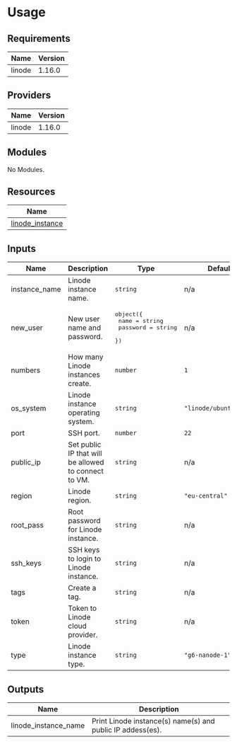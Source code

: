 # Usage

<!--- BEGIN_TF_DOCS --->
## Requirements

| Name | Version |
|------|---------|
| linode | 1.16.0 |

## Providers

| Name | Version |
|------|---------|
| linode | 1.16.0 |

## Modules

No Modules.

## Resources

| Name |
|------|
| [linode_instance](https://registry.terraform.io/providers/linode/linode/1.16.0/docs/resources/instance) |

## Inputs

| Name | Description | Type | Default | Required |
|------|-------------|------|---------|:--------:|
| instance\_name | Linode instance name. | `string` | n/a | yes |
| new\_user | New user name and password. | <pre>object({<br>        name = string<br>        password = string<br>    })</pre> | n/a | yes |
| numbers | How many Linode instances create. | `number` | `1` | no |
| os\_system | Linode instance operating system. | `string` | `"linode/ubuntu20.04"` | no |
| port | SSH port. | `number` | `22` | no |
| public\_ip | Set public IP that will be allowed to connect to VM. | `string` | n/a | yes |
| region | Linode region. | `string` | `"eu-central"` | no |
| root\_pass | Root password for Linode instance. | `string` | n/a | yes |
| ssh\_keys | SSH keys to login to Linode instance. | `string` | n/a | yes |
| tags | Create a tag. | `string` | n/a | yes |
| token | Token to Linode cloud provider. | `string` | n/a | yes |
| type | Linode instance type. | `string` | `"g6-nanode-1"` | no |

## Outputs

| Name | Description |
|------|-------------|
| linode\_instance\_name | Print Linode instance(s) name(s) and public IP addess(es). |

<!--- END_TF_DOCS --->


